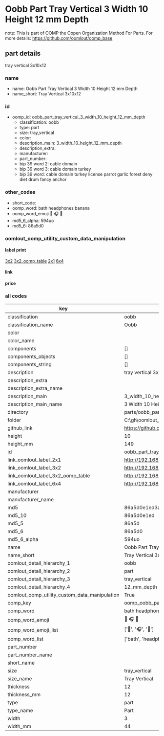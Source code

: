 # Oobb Part Tray Vertical 3 Width 10 Height 12 mm Depth  

note: This is part of OOMP the Oopen Organization Method For Parts. For more details: https://github.com/oomlout/oomp_base

##  part details
  



tray vertical 3x10x12



### name
* name: Oobb Part Tray Vertical 3 Width 10 Height 12 mm Depth
* name_short: Tray Vertical 3x10x12 
### id
* oomp_id: oobb_part_tray_vertical_3_width_10_height_12_mm_depth
  * classification: oobb
  * type: part
  * size: tray_vertical
  * color: 
  * description_main: 3_width_10_height_12_mm_depth
  * description_extra: 
  * manufacturer: 
  * part_number: 
  * bip 39 word 2: cable domain
  * bip 39 word 3: cable domain turkey
  * bip 39 word: cable domain turkey license parrot garlic forest deny diet drum fancy anchor

### other_codes
* short_code: 
* oomp_word: bath headphones banana
* oomp_word_emoji :bath: :headphones: :banana:
* md5_6_alpha: 594uo
* md5_6: 86a5d0






### oomlout_oomp_utility_custom_data_manipulation
#### label print
[3x2](http://192.168.1.245:1112/?label=oomp%20594uo)
[3x2_oomp_table](http://192.168.1.108:1112/?label=oomp%20594uo)
[2x1](http://192.168.1.242:1112/?label=oomp%20594uo)
[6x4](http://192.168.1.55:1112/?label=oomp%20594uo)    

#### link

                              

#### price







### all codes 
| key | value |  
| --- | --- |  
| classification | oobb |  
| classification_name | Oobb |  
| color |  |  
| color_name |  |  
| components | [] |  
| components_objects | [] |  
| components_string | [] |  
| description | tray vertical 3x10x12 |  
| description_extra |  |  
| description_extra_name |  |  
| description_main | 3_width_10_height_12_mm_depth |  
| description_main_name | 3 Width 10 Height 12 mm Depth |  
| directory | parts/oobb_part_tray_vertical_3_width_10_height_12_mm_depth |  
| folder | C:\gh\oomlout_oobb_version_4_generated_parts\parts\oobb_part_tray_vertical_3_width_10_height_12_mm_depth |  
| github_link | https://github.com/oomlout/oomlout_oomp_part_src/tree/main/parts/oobb_part_tray_vertical_3_width_10_height_12_mm_depth |  
| height | 10 |  
| height_mm | 149 |  
| id | oobb_part_tray_vertical_3_width_10_height_12_mm_depth |  
| link_oomlout_label_2x1 | http://192.168.1.242:1112/?label=oomp%20594uo |  
| link_oomlout_label_3x2 | http://192.168.1.245:1112/?label=oomp%20594uo |  
| link_oomlout_label_3x2_oomp_table | http://192.168.1.108:1112/?label=oomp%20594uo |  
| link_oomlout_label_6x4 | http://192.168.1.55:1112/?label=oomp%20594uo |  
| manufacturer |  |  
| manufacturer_name |  |  
| md5 | 86a5d0e1ed3aab657f503813d55038ff |  
| md5_10 | 86a5d0e1ed |  
| md5_5 | 86a5d |  
| md5_6 | 86a5d0 |  
| md5_6_alpha | 594uo |  
| name | Oobb Part Tray Vertical 3 Width 10 Height 12 mm Depth |  
| name_short | Tray Vertical 3x10x12  |  
| oomlout_detail_hierarchy_1 | oobb |  
| oomlout_detail_hierarchy_2 | part |  
| oomlout_detail_hierarchy_3 | tray_vertical |  
| oomlout_detail_hierarchy_4 | 12_mm_depth |  
| oomlout_oomp_utility_custom_data_manipulation | True |  
| oomp_key | oomp_oobb_part_tray_vertical_3_width_10_height_12_mm_depth |  
| oomp_word | bath headphones banana |  
| oomp_word_emoji | :bath: :headphones: :banana: |  
| oomp_word_emoji_list | [':bath:', ':headphones:', ':banana:'] |  
| oomp_word_list | ['bath', 'headphones', 'banana'] |  
| part_number |  |  
| part_number_name |  |  
| short_name |  |  
| size | tray_vertical |  
| size_name | Tray Vertical |  
| thickness | 12 |  
| thickness_mm | 12 |  
| type | part |  
| type_name | Part |  
| width | 3 |  
| width_mm | 44 |  
